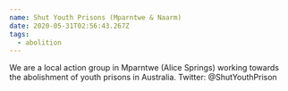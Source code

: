 ```yaml
---
name: Shut Youth Prisons (Mparntwe & Naarm)
date: 2020-05-31T02:56:43.267Z
tags:
  - abolition
---
```

We are a local action group in Mparntwe (Alice Springs) working towards the abolishment of youth prisons in Australia. Twitter: @ShutYouthPrison